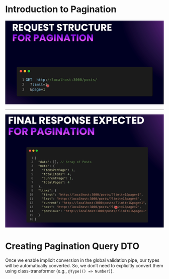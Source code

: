 # Introduction to Pagination

<img src="./images/images-10/image-1.png" width="600">

---

<img src="./images/images-10/image-2.png" width="600">

# Creating Pagination Query DTO

Once we enable implicit conversion in the global validation pipe, our types will be automatically converted. So, we don’t need to explicitly convert them using class-transformer (e.g., `@Type(() => Number)`).
